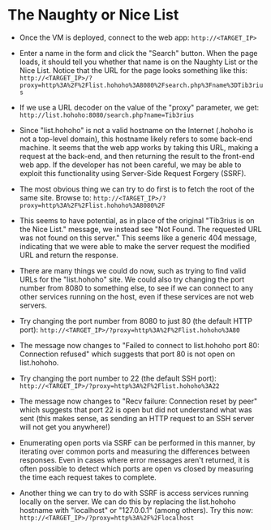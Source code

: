# The Naughty or Nice List


- Once the VM is deployed, connect to the web app: `http://<TARGET_IP>`

- Enter a name in the form and click the "Search" button. When the page loads, it should tell you whether that name is on the Naughty List or the Nice List. Notice that the URL for the page looks something like this: `http://<TARGET_IP>/?proxy=http%3A%2F%2Flist.hohoho%3A8080%2Fsearch.php%3Fname%3DTib3rius`

- If we use a URL decoder on the value of the "proxy" parameter, we get: `http://list.hohoho:8080/search.php?name=Tib3rius`

- Since "list.hohoho" is not a valid hostname on the Internet (.hohoho is not a top-level domain), this hostname likely refers to some back-end machine. It seems that the web app works by taking this URL, making a request at the back-end, and then returning the result to the front-end web app. If the developer has not been careful, we may be able to exploit this functionality using Server-Side Request Forgery (SSRF).

- The most obvious thing we can try to do first is to fetch the root of the same site. Browse to: `http://<TARGET_IP>/?proxy=http%3A%2F%2Flist.hohoho%3A8080%2F` 

- This seems to have potential, as in place of the original "Tib3rius is on the Nice List." message, we instead see "Not Found. The requested URL was not found on this server." This seems like a generic 404 message, indicating that we were able to make the server request the modified URL and return the response.

- There are many things we could do now, such as trying to find valid URLs for the "list.hohoho" site. We could also try changing the port number from 8080 to something else, to see if we can connect to any other services running on the host, even if these services are not web servers.

- Try changing the port number from 8080 to just 80 (the default HTTP port): `http://<TARGET_IP>/?proxy=http%3A%2F%2Flist.hohoho%3A80`

- The message now changes to "Failed to connect to list.hohoho port 80: Connection refused" which suggests that port 80 is not open on list.hohoho.

- Try changing the port number to 22 (the default SSH port): `http://<TARGET_IP>/?proxy=http%3A%2F%2Flist.hohoho%3A22`

- The message now changes to "Recv failure: Connection reset by peer" which suggests that port 22 is open but did not understand what was sent (this makes sense, as sending an HTTP request to an SSH server will not get you anywhere!)

- Enumerating open ports via SSRF can be performed in this manner, by iterating over common ports and measuring the differences between responses. Even in cases where error messages aren't returned, it is often possible to detect which ports are open vs closed by measuring the time each request takes to complete.

- Another thing we can try to do with SSRF is access services running locally on the server. We can do this by replacing the list.hohoho hostname with "localhost" or "127.0.0.1" (among others). Try this now: `http://<TARGET_IP>/?proxy=http%3A%2F%2Flocalhost`
